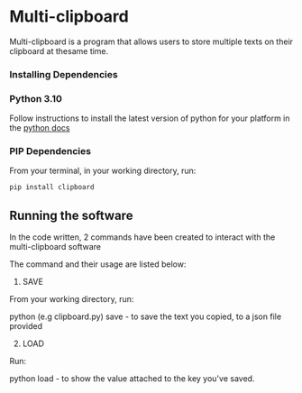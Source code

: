 # Multi-clipboard

Multi-clipboard is a program that allows users to store multiple texts on their clipboard at thesame time.

### Installing Dependencies

### Python 3.10

Follow instructions to install the latest version of python for your platform in the [python docs](https://docs.python.org/3/using/unix.html#getting-and-installing-the-latest-version-of-python)

### PIP Dependencies

From your terminal, in your working directory, run:

```bash
pip install clipboard
```

## Running the software

In the code written, 2 commands have been created to interact with the multi-clipboard software

The command and their usage are listed below:

1. SAVE

From your working directory, run:

python <filename>(e.g clipboard.py) save - to save the text you copied, to a json file provided

2. LOAD

Run:

python <filename> load - to show the value attached to the key you've saved.
